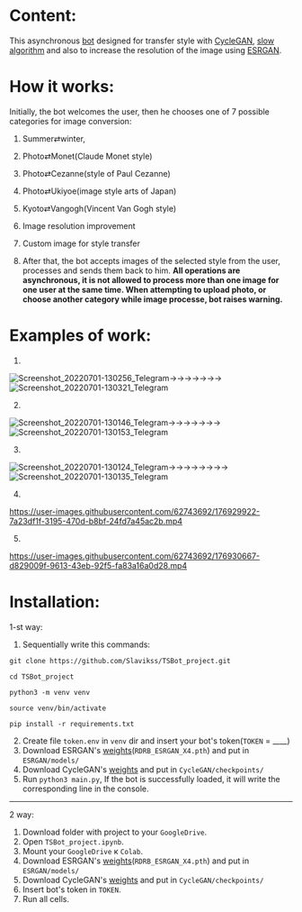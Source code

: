 # Content:
This asynchronous [bot](https://t.me/St_srbot) designed for transfer style with [CycleGAN](https://github.com/junyanz/CycleGAN), 
[slow algorithm](https://pytorch.org/tutorials/advanced/neural_style_tutorial.html) and also to increase the resolution of the image using [ESRGAN](https://pytorch.org/tutorials/advanced/neural_style_tutorial.html). 

# How it works:
Initially, the bot welcomes the user, then he chooses one of 7 possible categories for image conversion:
1. Summer⇄winter,
2. Photo⇄Monet(Claude Monet style)
3. Photo⇄Cezanne(style of Paul Cezanne)
4. Photo⇄Ukiyoe(image style arts of Japan)
5. Kyoto⇄Vangogh(Vincent Van Gogh style)
6. Image resolution improvement
7. Custom image for style transfer

2. After that, the bot accepts images of the selected style from the user, processes and sends them back to him.
<strong>All operations are asynchronous, it is not allowed to process more than one image for one user at the same time. When attempting to upload photo, or choose another category while image processe, bot raises warning. </strong>

# Examples of work:
1.
![Screenshot_20220701-130256_Telegram](https://user-images.githubusercontent.com/62743692/176903471-eee61e4a-c2cd-4ef3-8284-89a7f55b476c.jpg)→→→→→→→
![Screenshot_20220701-130321_Telegram](https://user-images.githubusercontent.com/62743692/176903482-0d401b0b-0dd0-4ece-95e9-6e54797f239a.jpg)

2.
![Screenshot_20220701-130146_Telegram](https://user-images.githubusercontent.com/62743692/176903680-dd1388ec-c1e1-4305-a373-96b599927d38.jpg)→→→→→→→
![Screenshot_20220701-130153_Telegram](https://user-images.githubusercontent.com/62743692/176903687-d8875627-46fb-48d1-b55d-c189c79b8d00.jpg)

3.
![Screenshot_20220701-130124_Telegram](https://user-images.githubusercontent.com/62743692/176903788-d4d4e3eb-b0d0-4c4a-ad88-5be819be1e20.jpg)→→→→→→→→
![Screenshot_20220701-130135_Telegram](https://user-images.githubusercontent.com/62743692/176903782-fa20e1b2-a46c-4de1-8c83-a737a6f2d921.jpg)

4.
https://user-images.githubusercontent.com/62743692/176929922-7a23df1f-3195-470d-b8bf-24fd7a45ac2b.mp4

5.
https://user-images.githubusercontent.com/62743692/176930667-d829009f-9613-43eb-92f5-fa83a16a0d28.mp4



# Installation:





1-st way:
1. Sequentially write this commands:
```
git clone https://github.com/Slavikss/TSBot_project.git

cd TSBot_project

python3 -m venv venv

source venv/bin/activate

pip install -r requirements.txt
```
2.  Create file `token.env` in `venv` dir and insert your bot's token(`TOKEN` = ____) 
3. Download ESRGAN's [weights](https://drive.google.com/drive/u/0/folders/17VYV_SoZZesU6mbxz2dMAIccSSlqLecY)(`RDRB_ESRGAN_X4.pth`) and put in `ESRGAN/models/`
4. Download CycleGAN's [weights](https://drive.google.com/drive/folders/1KC7TWXIOqX1oEzp_ur74njAqJjL4753S?usp=sharing) and put in `CycleGAN/checkpoints/`
3. Run `python3 main.py`, 
 If the bot is successfully loaded, it will write the corresponding line in the console.
---
2 way: 
1. Download folder with project to your `GoogleDrive`.
2. Open `TSBot_project.ipynb`.
3. Mount your `GoogleDrive` к `Colab`.
4. Download ESRGAN's [weights](https://drive.google.com/drive/u/0/folders/17VYV_SoZZesU6mbxz2dMAIccSSlqLecY)(`RDRB_ESRGAN_X4.pth`) and put in `ESRGAN/models/`
5. Download CycleGAN's [weights](https://drive.google.com/drive/folders/1KC7TWXIOqX1oEzp_ur74njAqJjL4753S?usp=sharing) and put in `CycleGAN/checkpoints/`
6. Insert bot's token in `TOKEN`.
7. Run all cells.


